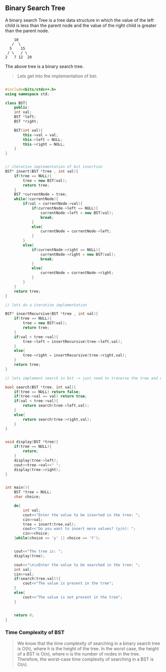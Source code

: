 ## Binary Search Tree

A binary search Tree is a tree data structure in which the value of the left child is less than the parent node and the value of the right child is greater than the parent node.

```
    10
   /  \
  5    15
 / \   / \
2   7 12  20

```

The above tree is a binary search tree.

> Lets get into the implementation of bst:

```cpp

#include<bits/stdc++.h>
using namespace std;

class BST{
    public:
    int val;
    BST *left;
    BST *right;

    BST(int val){
        this->val = val;
        this->left = NULL;
        this->right = NULL;
    }
}


// iterative implementation of bst insertion
BST* insert(BST *tree , int val){
    if(tree == NULL){
        tree = new BST(val);
        return tree;
    }
    BST *currentNode = tree;
    while(!currentNode){
        if(val < currentNode->val){
            if(currentNode->left == NULL){
                currentNode->left = new BST(val);
                break;
            }
            else{
                currentNode = currentNode->left;
            }
        }
        else{
            if(currentNode->right == NULL){
                currentNode->right = new BST(val);
                break;
            }
            else{
                currentNode = currentNode->right;
            }
        }
    }
    return tree;
}

// lets do a iterative implementation

BST* insertRecursive(BST *tree , int val){
    if(tree == NULL){
        tree = new BST(val);
        return tree;
    }
    if(val < tree->val){
        tree->left = insertRecursive(tree->left,val);
    }
    else{
        tree->right = insertRecursive(tree->right,val);
    }
    return tree;
}

// lets implement search in bst -> just need to traverse the tree and check if the root is equal to the value or not. if not equal then use the bst property to go to the left or right subtree accordingly.

bool search(BST *tree, int val){
    if(tree == NULL) return false;
    if(tree->val == val) return true;
    if(val < tree->val){
        return search(tree->left,val);
    }
    else{
        return search(tree->right,val);
    }
}


void display(BST *tree){
    if(tree == NULL){
        return;
    }
    display(tree->left);
    cout<<tree->val<<" ";
    display(tree->right);
}


int main(){
    BST *tree = NULL;
    char choice;

    do{
        int val;
        cout<<"Enter the value to be inserted in the tree: ";
        cin>>val;
        tree = insert(tree,val);
        cout<<"Do you want to insert more values? (y/n): ";
        cin>>choice;
    }while(choice == 'y' || choice == 'Y');


    cout<<"The tree is: ";
    display(tree);

    cout<<"\n\nEnter the value to be searched in the tree: ";
    int val;
    cin>>val;
    if(search(tree,val)){
        cout<<"The value is present in the tree";
    }
    else{
        cout<<"The value is not present in the tree";
    }


    return 0;
}

```


### Time Complexity of BST

> We know that the time complexity of searching in a binary search tree is O(h), where h is the height of the tree. In the worst case, the height of a BST is O(n), where n is the number of nodes in the tree. Therefore, the worst-case time complexity of searching in a BST is O(n).